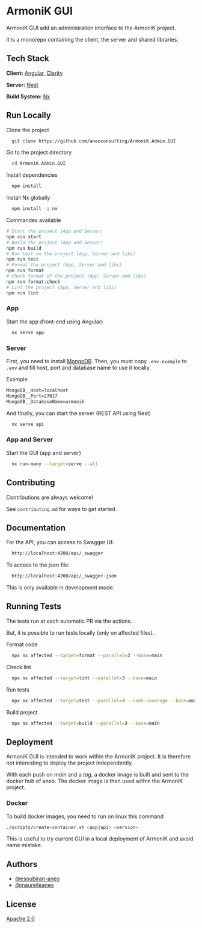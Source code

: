 # ArmoniK GUI

ArmoniK GUI add an administration interface to the ArmoniK project.

It is a monorepo containing the client, the server and shared libraries.

## Tech Stack

**Client:** [Angular](https://angular.io), [Clarity](https://clarity.design/)

**Server:** [Nest](https://nestjs.com)

**Build System:** [Nx](https://nx.dev/)

## Run Locally

Clone the project

```bash
  git clone https://github.com/aneoconsulting/ArmoniK.Admin.GUI
```

Go to the project directory

```bash
  cd ArmoniK.Admin.GUI
```

Install dependencies

```bash
  npm install
```

Install Nx globally

```bash
  npm install -g nx
```

Commandes available

```sh
# Start the project (App and Server)
npm run start
# Build the project (App and Server)
npm run build
# Run test on the project (App, Server and libs)
npm run test
# Format the project (App, Server and libs)
npm run format
# Check format of the project (App, Server and libs)
npm run format:check
# Lint the project (App, Server and libs)
npm run lint
```

### App

Start the app (front-end using Angular)

```bash
  nx serve app
```

### Server

First, you need to install [MongoDB](https://www.mongodb.com/docs/manual/installation/).
Then, you must copy `.env.example` to `.env` and fill host, port and database name to use it locally.

Example

```txt
MongoDB__Host=localhost
MongoDB__Port=27017
MongoDB__DatabaseName=armonik
```

And finally, you can start the server (REST API using Nest)

```bash
  nx serve api
```

### App and Server

Start the GUI (app and server)

```bash
  nx run-many --target=serve --all
```

## Contributing

Contributions are always welcome!

See `contributing.md` for ways to get started.

## Documentation

For the API, you can access to Swagger UI:

```bash
  http://localhost:4200/api/_swagger
```

To access to the json file:

```bash
  http://localhost:4200/api/_swagger-json
```

This is only available in development mode.

## Running Tests

The tests run at each automatic PR via the actions.

But, it is possible to run tests locally (only on affected files).

Format code

```bash
  npx nx affected --target=format --parallel=3 --base=main
```

Check lint

```bash
  npx nx affected --target=lint --parallel=3 --base=main
```

Run tests

```bash
  npx nx affected --target=test --parallel=3 --code-coverage --base=main
```

Build project

```bash
  npx nx affected --target=build --parallel=3 --base=main
```

## Deployment

ArmoniK GUI is intended to work within the ArmoniK project. It is therefore not interesting to deploy the project independently.

With each push on _main_ and a _tag_, a docker image is built and sent to the docker hub of aneo. The docker image is then used within the ArmoniK project.

### Docker

To build docker images, you need to run on linux this command

```sh
./scripts/create-container.sh <app|api> <version>
```

This is useful to try current GUI in a local deployment of ArmoniK and avoid name mistake.

## Authors

- [@esoubiran-aneo](https://github.com/esoubiran-aneo)
- [@maurelleaneo](https://github.com/maurelleaneo)

## License

[Apache 2.0](https://choosealicense.com/licenses/apache/)
